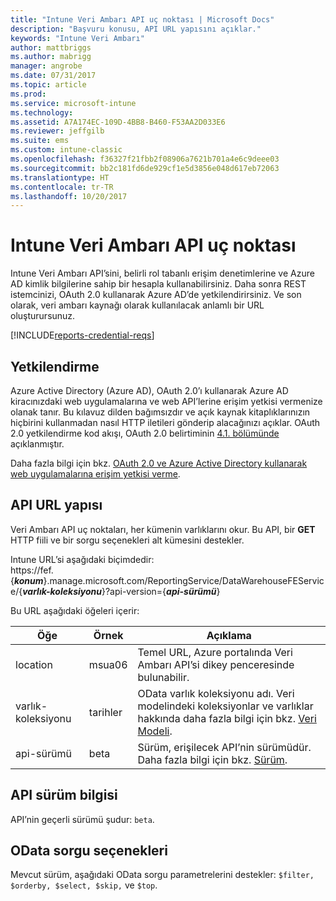 ```yaml
---
title: "Intune Veri Ambarı API uç noktası | Microsoft Docs"
description: "Başvuru konusu, API URL yapısını açıklar."
keywords: "Intune Veri Ambarı"
author: mattbriggs
ms.author: mabrigg
manager: angrobe
ms.date: 07/31/2017
ms.topic: article
ms.prod: 
ms.service: microsoft-intune
ms.technology: 
ms.assetid: A7A174EC-109D-4BB8-B460-F53AA2D033E6
ms.reviewer: jeffgilb
ms.suite: ems
ms.custom: intune-classic
ms.openlocfilehash: f36327f21fbb2f08906a7621b701a4e6c9deee03
ms.sourcegitcommit: bb2c181fd6de929cf1e5d3856e048d617eb72063
ms.translationtype: HT
ms.contentlocale: tr-TR
ms.lasthandoff: 10/20/2017
---
```

# <a name="intune-data-warehouse-api-endpoint"></a>Intune Veri Ambarı API uç noktası

Intune Veri Ambarı API’sini, belirli rol tabanlı erişim denetimlerine ve Azure AD kimlik bilgilerine sahip bir hesapla kullanabilirsiniz. Daha sonra REST istemcinizi, OAuth 2.0 kullanarak Azure AD’de yetkilendirirsiniz. Ve son olarak, veri ambarı kaynağı olarak kullanılacak anlamlı bir URL oluşturursunuz.

[!INCLUDE[reports-credential-reqs](./includes/reports-credential-reqs.md)]

## <a name="authorization"></a>Yetkilendirme

Azure Active Directory (Azure AD), OAuth 2.0’ı kullanarak Azure AD kiracınızdaki web uygulamalarına ve web API’lerine erişim yetkisi vermenize olanak tanır. Bu kılavuz dilden bağımsızdır ve açık kaynak kitaplıklarınızın hiçbirini kullanmadan nasıl HTTP iletileri gönderip alacağınızı açıklar. OAuth 2.0 yetkilendirme kod akışı, OAuth 2.0 belirtiminin [4.1. bölümünde](https://tools.ietf.org/html/rfc6749#section-4.1) açıklanmıştır.

Daha fazla bilgi için bkz. [OAuth 2.0 ve Azure Active Directory kullanarak web uygulamalarına erişim yetkisi verme](https://docs.microsoft.com/azure/active-directory/develop/active-directory-protocols-oauth-code).

## <a name="api-url-structure"></a>API URL yapısı

Veri Ambarı API uç noktaları, her kümenin varlıklarını okur. Bu API, bir **GET** HTTP fiili ve bir sorgu seçenekleri alt kümesini destekler.

Intune URL’si aşağıdaki biçimdedir:  
https://fef.{***konum***}.manage.microsoft.com/ReportingService/DataWarehouseFEService/{***varlık-koleksiyonu***}?api-version={***api-sürümü***}

Bu URL aşağıdaki öğeleri içerir:

| Öğe | Örnek | Açıklama |
|-------------------|------------|--------------------------------------------------------------------------------------------------------------------|
| location | msua06 | Temel URL, Azure portalında Veri Ambarı API’si dikey penceresinde bulunabilir. |
| varlık-koleksiyonu | tarihler | OData varlık koleksiyonu adı. Veri modelindeki koleksiyonlar ve varlıklar hakkında daha fazla bilgi için bkz. [Veri Modeli](reports-ref-data-model.md). |
| api-sürümü | beta | Sürüm, erişilecek API’nin sürümüdür. Daha fazla bilgi için bkz. [Sürüm](#API-version-information). |


## <a name="api-version-information"></a>API sürüm bilgisi

API’nin geçerli sürümü şudur: `beta`. 

## <a name="odata-query-options"></a>OData sorgu seçenekleri

Mevcut sürüm, aşağıdaki OData sorgu parametrelerini destekler: `$filter, $orderby, $select, $skip,` ve `$top`.